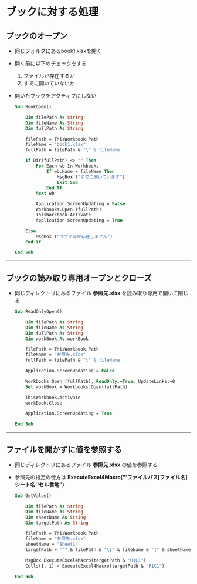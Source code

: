 # ブックに対する処理

## ブックのオープン

* 同じフォルダにあるbook1.xlsxを開く
* 開く前に以下のチェックをする
  1. ファイルが存在するか
  2. すでに開いていないか
* 開いたブックをアクティブにしない

  ```vb
  Sub BookOpen()

      Dim filePath As String
      Dim fileName As String
      Dim fullPath As String

      filePath = ThisWorkbook.Path
      fileName = "book1.xlsx"
      fullPath = filePath & "\" & fileName

      If Dir(fullPath) <> "" Then
          For Each wb In Workbooks
              If wb.Name = fileName Then
                  MsgBox ("すでに開いています")
                  Exit Sub
              End If
          Next wb

          Application.ScreenUpdating = False
          Workbooks.Open (fullPath)
          ThisWorkbook.Activate
          Application.ScreenUpdating = True

      Else
          MsgBox ("ファイルが存在しません")
      End If

  End Sub
  ```

***

## ブックの読み取り専用オープンとクローズ

* 同じディレクトリにあるファイル __参照先.xlsx__ を読み取り専用で開いて閉じる

  ```vb
  Sub ReadOnlyOpen()

      Dim filePath As String
      Dim fileName As String
      Dim fullPath As String
      Dim workBook As workBook

      filePath = ThisWorkbook.Path
      fileName = "参照先.xlsx"
      fullPath = filePath & "\" & fileName

      Application.ScreenUpdating = False

      Workbooks.Open (fullPath), ReadOnly:=True, UpdateLinks:=0
      Set workBook = Workbooks.Open(fullPath)

      ThisWorkbook.Activate
      workBook.Close

      Application.ScreenUpdating = True

  End Sub
  ```

***

## ファイルを開かずに値を参照する

* 同じディレクトリにあるファイル __参照先.xlsx__ の値を参照する
* 参照先の指定の仕方は __ExecuteExcel4Macro("'ファイルパス[ファイル名]シート名'!セル番地")__

  ```vb
  Sub GetValue()

      Dim filePath As String
      Dim fileName As String
      Dim sheetName As String
      Dim targetPath As String

      filePath = ThisWorkbook.Path
      fileName = "参照先.xlsx"
      sheetName = "Sheet1"
      targetPath = "'" & filePath & "\[" & fileName & "]" & sheetName & "'!"

      MsgBox ExecuteExcel4Macro(targetPath & "R1C1")
      Cells(1, 1) = ExecuteExcel4Macro(targetPath & "R1C1")

  End Sub
  ```
